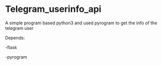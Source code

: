 # Telegram_userinfo_api
A simple program based python3 and used pyrogram to get the info of the telegram user  

Depends:   

-flask  

-pyrogram
